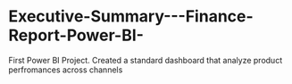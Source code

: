 # Executive-Summary---Finance-Report-Power-BI-
First Power BI Project. Created a standard dashboard that analyze product perfromances across channels
